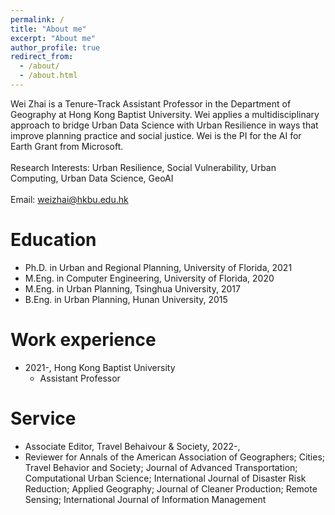 ```yaml
---
permalink: /
title: "About me"
excerpt: "About me"
author_profile: true
redirect_from: 
  - /about/
  - /about.html
---
```


Wei Zhai is a Tenure-Track Assistant Professor in the Department of Geography at Hong Kong Baptist University. Wei applies a multidisciplinary approach to bridge Urban Data Science with Urban Resilience in ways that improve planning practice and social justice. Wei is the PI for the AI for Earth Grant from Microsoft.
<br/><br/> 
Research Interests: Urban Resilience, Social Vulnerability, Urban Computing, Urban Data Science, GeoAI
<br/><br/> 
Email: weizhai@hkbu.edu.hk

Education
======
* Ph.D. in Urban and Regional Planning, University of Florida, 2021
* M.Eng. in Computer Engineering, University of Florida, 2020
* M.Eng. in Urban Planning, Tsinghua University, 2017
* B.Eng. in Urban Planning, Hunan University, 2015

Work experience
======
* 2021-, Hong Kong Baptist University
  * Assistant Professor
  
Service
======
* Associate Editor, Travel Behaivour & Society, 2022-,
* Reviewer for Annals of the American Association of Geographers; Cities; Travel Behavior and Society; Journal of Advanced Transportation; Computational Urban Science; International Journal of Disaster Risk Reduction; Applied Geography; Journal of Cleaner Production; Remote Sensing; International Journal of Information Management


<body background="https://skywalkerzhai.github.io/weizhai.github.io/images/background.jpg">

